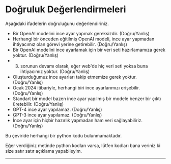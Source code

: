 # Doğruluk Değerlendirmeleri

Aşağıdaki ifadelerin doğruluğunu değerlendiriniz.

- Bir OpenAI modelini ince ayar yapmak gereksizdir. (Doğru/Yanlış)
- Herhangi bir önceden eğitilmiş OpenAI modeli, ince ayar yapmadan ihtiyacımız olan görevi yerine getirebilir. (Doğru/Yanlış)
- Bir OpenAI modelini ince ayarlamak için bir veri seti hazırlamamıza gerek yoktur. (Doğru/Yanlış)
- 3. sorunun devamı olarak, eğer web'de hiç veri seti yoksa buna ihtiyacımız yoktur. (Doğru/Yanlış)
- Oluşturduğumuz ince ayarları takip etmemize gerek yoktur. (Doğru/Yanlış)
- Ocak 2024 itibariyle, herhangi biri ince ayarlarımızı erişebilir. (Doğru/Yanlış)
- Standart bir model bazen ince ayar yapılmış bir modele benzer bir çıktı üretebilir. (Doğru/Yanlış)
- GPT-4 ince ayar yapılamaz. (Doğru/Yanlış)
- GPT-3 ince ayar yapılamaz. (Doğru/Yanlış)
- İnce ayar için hiçbir hazırlık yapmadan ham veri sağlayabiliriz. (Doğru/Yanlış)

Bu çeviride herhangi bir python kodu bulunmamaktadır. 

Eğer verdiğiniz metinde python kodları varsa, lütfen kodları bana veriniz ki size satır satır açıklama yapabileyim.

---

